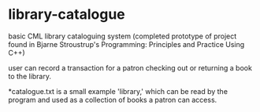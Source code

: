# library-catalogue

basic CML library cataloguing system (completed prototype of project found in Bjarne Stroustrup's Programming: Principles and Practice Using C++)

user can record a transaction for a patron checking out or returning
a book to the library.

*catalogue.txt is a small example 'library,' which can be read by the program and used as a collection of books a patron can
access.
